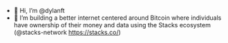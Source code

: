 - 👋 Hi, I’m @dylanft
- 👀 I’m building a better internet centered around Bitcoin where individuals have ownership of their money and data using the Stacks ecosystem (@stacks-network https://stacks.co/)
  

<!---
dylanft/dylanft is a ✨ special ✨ repository because its `README.md` (this file) appears on your GitHub profile.
You can click the Preview link to take a look at your changes.
--->
